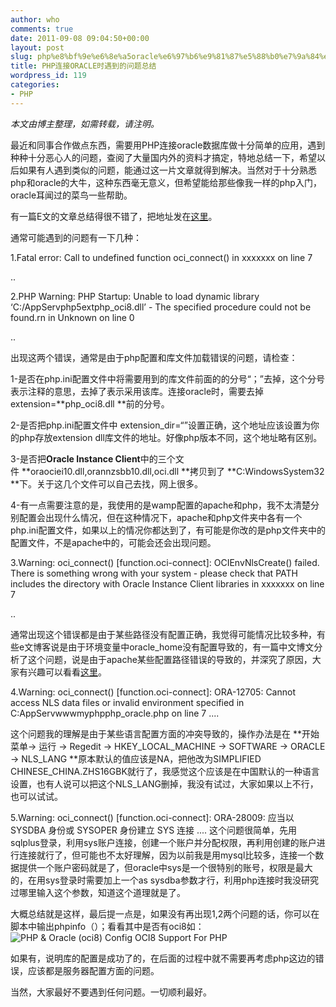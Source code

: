 ```yaml
---
author: who
comments: true
date: 2011-09-08 09:04:50+00:00
layout: post
slug: php%e8%bf%9e%e6%8e%a5oracle%e6%97%b6%e9%81%87%e5%88%b0%e7%9a%84%e9%97%ae%e9%a2%98%e6%80%bb%e7%bb%93
title: PHP连接ORACLE时遇到的问题总结
wordpress_id: 119
categories:
- PHP
---
```


_本文由博主整理，如需转载，请注明。_

最近和同事合作做点东西，需要用PHP连接oracle数据库做十分简单的应用，遇到种种十分恶心人的问题，查阅了大量国内外的资料才搞定，特地总结一下，希望以后如果有人遇到类似的问题，能通过这一片文章就得到解决。当然对于十分熟悉php和oracle的大牛，这种东西毫无意义，但希望能给那些像我一样的php入门，oracle耳闻过的菜鸟一些帮助。

有一篇E文的文章总结得很不错了，把地址发在[这里](http://www.shotdev.com/php/php-oracle/php-oracle-oci8-config-oci8-support-for-php/)。

通常可能遇到的问题有一下几种：

1.Fatal error: Call to undefined function oci_connect() in xxxxxxx on line 7
<!-- more -->
..

2.PHP Warning: PHP Startup: Unable to load dynamic library ‘C:/AppServphp5extphp_oci8.dll’ - The specified
procedure could not be found.rn in Unknown on line 0

..

出现这两个错误，通常是由于php配置和库文件加载错误的问题，请检查：

1-是否在php.ini配置文件中将需要用到的库文件前面的的分号“；”去掉，这个分号表示注释的意思，去掉了表示采用该库。连接oracle时，需要去掉 extension=**php_oci8.dll **前的分号。

2-是否把php.ini配置文件中 extension_dir=“”设置正确，这个地址应该设置为你的php存放extension dll库文件的地址。好像php版本不同，这个地址略有区别。

3-是否把**Oracle Instance Client**中的三个文件 **oraociei10.dll,orannzsbb10.dll,oci.dll **拷贝到了 **C:WindowsSystem32 **下。关于这几个文件可以自己去找，网上很多。

4-有一点需要注意的是，我使用的是wamp配置的apache和php，我不太清楚分别配置会出现什么情况，但在这种情况下，apache和php文件夹中各有一个php.ini配置文件，如果以上的情况你都达到了，有可能是你改的是php文件夹中的配置文件，不是apache中的，可能会还会出现问题。

3.Warning: oci_connect() [function.oci-connect]: OCIEnvNlsCreate() failed. There is something wrong with
your system - please check that PATH includes the directory with
Oracle Instance Client libraries in xxxxxxx on line 7

..

通常出现这个错误都是由于某些路径没有配置正确，我觉得可能情况比较多种，有些e文博客说是由于环境变量中oracle_home没有配置导致的，有一篇中文博文分析了这个问题，说是由于apache某些配置路径错误的导致的，并深究了原因，大家有兴趣可以看看[这里](http://xingfei80.itpub.net/post/42426/523063)。

4.Warning: oci_connect() [function.oci-connect]: ORA-12705: Cannot access NLS data files or invalid environment
specified in C:AppServwwwmyphpphp_oracle.php on line 7
....

这个问题我的理解是由于某些语言配置方面的冲突导致的，操作办法是在 **开始菜单-> 运行 -> Regedit -> HKEY_LOCAL_MACHINE -> SOFTWARE -> ORACLE -> NLS_LANG **原本默认的值应该是NA，把他改为SIMPLIFIED CHINESE_CHINA.ZHS16GBK就行了，我感觉这个应该是在中国默认的一种语言设置，也有人说可以把这个NLS_LANG删掉，我没有试过，大家如果以上不行，也可以试试。

5.Warning: oci_connect() [function.oci-connect]: ORA-28009: 应当以 SYSDBA 身份或 SYSOPER 身份建立 SYS 连接
....
这个问题很简单，先用sqlplus登录，利用sys账户连接，创建一个账户并分配权限，再利用创建的账户进行连接就行了，但可能也不太好理解，因为以前我是用mysql比较多，连接一个数据提供一个账户密码就是了，但oracle中sys是一个很特别的账号，权限是最大的，在用sys登录时需要加上一个as sysdba参数才行，利用php连接时我没研究过哪里输入这个参数，知道这个道理就是了。

大概总结就是这样，最后提一点是，如果没有再出现1,2两个问题的话，你可以在脚本中输出phpinfo（）；看看其中是否有oci8如：![PHP & Oracle (oci8) Config OCI8 Support For PHP](http://www.shotdev.com/wp-content/uploads/2010/01/php-oci6.jpg)

如果有，说明库的配置是成功了的，在后面的过程中就不需要再考虑php这边的错误，应该都是服务器配置方面的问题。

当然，大家最好不要遇到任何问题。一切顺利最好。
